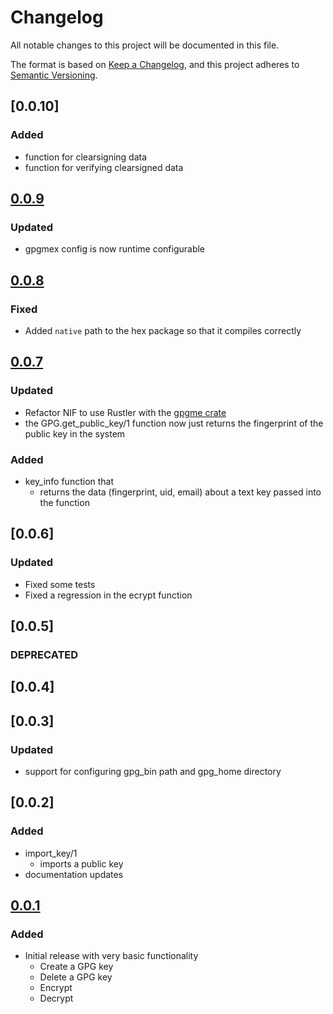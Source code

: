 # Changelog
All notable changes to this project will be documented in this file.

The format is based on [Keep a Changelog](https://keepachangelog.com/en/1.0.0/),
and this project adheres to [Semantic Versioning](https://semver.org/spec/v2.0.0.html).
## [0.0.10]
### Added
  - function for clearsigning data
  - function for verifying clearsigned data

## [0.0.9]
### Updated
  - gpgmex config is now runtime configurable

## [0.0.8]
### Fixed
  - Added `native` path to the hex package so that it compiles correctly

## [0.0.7]
### Updated
  - Refactor NIF to use Rustler with the [gpgme crate](https://docs.rs/gpgme/latest/gpgme/index.html)
  - the GPG.get_public_key/1 function now just returns the fingerprint of the public key in the system

### Added
  - key_info function that
    - returns the data (fingerprint, uid, email) about a text key passed into the function

## [0.0.6]
### Updated
  - Fixed some tests
  - Fixed a regression in the ecrypt function

## [0.0.5]
### DEPRECATED

## [0.0.4]

## [0.0.3]
### Updated
  - support for configuring gpg_bin path and gpg_home directory 

## [0.0.2]
### Added
  - import_key/1
    - imports a public key
  - documentation updates

## [0.0.1]
### Added
  - Initial release with very basic functionality
    - Create a GPG key
    - Delete a GPG key
    - Encrypt
    - Decrypt

[Unreleased]: https://github.com/silbermm/gpgmex/compare/v0.0.9...HEAD
[0.0.9]: https://github.com/silbermm/gpgmex/releases/tag/v0.0.9
[0.0.8]: https://github.com/silbermm/gpgmex/releases/tag/v0.0.8
[0.0.7]: https://github.com/silbermm/gpgmex/releases/tag/v0.0.7
[0.0.1]: https://github.com/silbermm/gpgmex/releases/tag/v0.0.1
